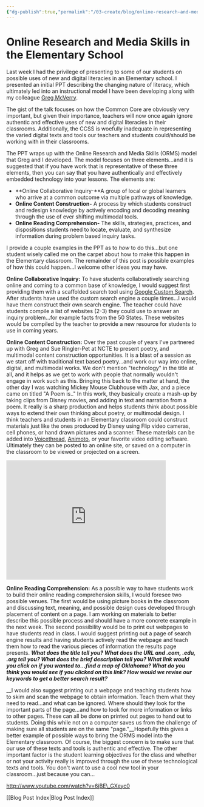 ```yaml
---
{"dg-publish":true,"permalink":"/03-create/blog/online-research-and-media-skills-in-the-elementary-school/","title":"Online Research and Media Skills...and Elementary School","tags":["education","icts","itdml","literacy","picture-books","technology"]}
---
```


# Online Research and Media Skills in the Elementary School

Last week I had the privilege of presenting to some of our students on possible uses of new and digital literacies in an Elementary school. I presented an initial PPT describing the changing nature of literacy, which ultimately led into an instructional model I have been developing along with my colleague [Greg McVerry](http://jgregmcverry.blogspot.com/).

The gist of the talk focuses on how the Common Core are obviously very important, but given their importance, teachers will now once again ignore authentic and effective uses of new and digital literacies in their classrooms. Additionally, the CCSS is woefully inadequate in representing the varied digital texts and tools our teachers and students could/should be working with in their classrooms.

The PPT wraps up with the Online Research and Media Skills (ORMS) model that Greg and I developed. The model focuses on three elements...and it is suggested that if you have work that is representative of these three elements, then you can say that you have authentically and effectively embedded technology into your lessons. The elements are:

- **Online Collaborative Inquiry-**A group of local or global learners who arrive at a common outcome via multiple pathways of knowledge.
- **Online Content Construction-** A process by which students construct and redesign knowledge by actively encoding and decoding meaning through the use of ever shifting multimodal tools.
- **Online Reading Comprehension-** The skills, strategies, practices, and dispositions students need to locate, evaluate, and synthesize information during problem based inquiry tasks.

I provide a couple examples in the PPT as to _how_ to do this...but one student wisely called me on the carpet about how to make this happen in the Elementary classroom. The remainder of this post is possible examples of how this could happen...I welcome other ideas you may have.

**Online Collaborative Inquiry:** To have students collaboratively searching online and coming to a common base of knowledge, I would suggest first providing them with a scaffolded search tool using [Google Custom Search](https://sites.google.com/site/wiobyrne/google-c). After students have used the custom search engine a couple times...I would have them construct their own search engine. The teacher could have students compile a list of websites (2-3) they could use to answer an inquiry problem...for example facts from the 50 States. These websites would be compiled by the teacher to provide a new resource for students to use in coming years.

**Online Content Construction:** Over the past couple of years I've partnered up with Greg and Sue Ringler-Pet at NCTE to present poetry, and multimodal content construction opportunities. It is a blast of a session as we start off with traditional text based poetry...and work our way into online, digital, and multimodal works. We don't mention "technology" in the title at all, and it helps as we get to work with people that normally wouldn't engage in work such as this. Bringing this back to the matter at hand, the other day I was watching Mickey Mouse Clubhouse with Jax, and a piece came on titled "A Poem is.." In this work, they basically create a mash-up by taking clips from Disney movies, and adding in text and narration from a poem. It really is a sharp production and helps students think about possible ways to extend their own thinking about poetry, or multimodal design. I think teachers and students in an Elementary classroom could construct materials just like the ones produced by Disney using Flip video cameras, cell phones, or hand drawn pictures and a scanner. These materials can be added into [Voicethread](http://voicethread.com/), [Animoto](http://animoto.com/education), or your favorite video editing software. Ultimately they can be posted to an online site, or saved on a computer in the classroom to be viewed or projected on a screen.

<iframe src="http://www.youtube.com/embed/zbEQRQZBEX8?wmode=opaque" height="315" width="420" allowfullscreen frameborder="0"></iframe>

**Online Reading Comprehension:** As a possible way to have students work to build their online reading comprehension skills, I would foresee two possible venues. The first would be using picture books in the classroom and discussing text, meaning, and possible design cues developed through placement of content on a page. I am working on materials to better describe this possible process and should have a more concrete example in the next week. The second possibility would be to print out webpages to have students read in class. I would suggest printing out a page of search engine results and having students actively read the webpage and teach them how to read the various pieces of information the results page presents. **_What does the title tell you? What does the URL and .com, .edu, .org tell you? What does the brief description tell you? What link would you click on if you wanted to...find a map of Oklahoma? What do you think you would see if you clicked on this link? How would we revise our keywords to get a better search result?_**

__I would also suggest printing out a webpage and teaching students how to skim and scan the webpage to obtain information. Teach them what they need to read...and what can be ignored. Where should they look for the important parts of the page...and how to look for more information or links to other pages. These can all be done on printed out pages to hand out to students. Doing this while not on a computer saves us from the challenge of making sure all students are on the same "page."__Hopefully this gives a better example of possible ways to bring the ORMS model into the Elementary classroom. Of course, the biggest concern is to make sure that our use of these texts and tools is authentic and effective. The other important factor is the student learning objectives for the class and whether or not your activity really is improved through the use of these technological texts and tools. You don't want to use a cool new tool in your classroom...just because you can...

http://www.youtube.com/watch?v=6jBE\_GXeyc0

[[Blog Post Index\|Blog Post Index]]